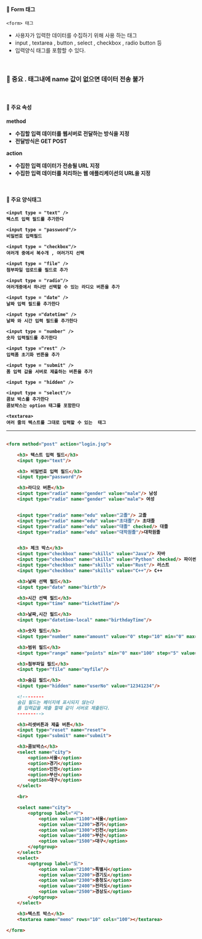 #### 🔸 Form 태그

    <form> 태그 

- 사용자가 입력한 데이터를 수집하기 위해 사용 하는 태그
- input , textarea , button , select , checkbox , radio button 등
- 입력양식 태그를 포함할 수 있다.

<br>

### 📌 중요 . 태그내에 name 값이 없으면 데이터 전송 불가

<br>

#### 🔹 주요 속성

<b>method

- 수집할 입력 데이터를 웹서버로 전달하는 방식을 지정
- 전달방식은 GET POST

<b>action

- 수집한 입력 데이터가 전송될 URL 지정
- 수집한 입력 데이터를 처리하는 웹 애플리케이션의 URL을 지정

<br>

#### 🔹 주요 양식태그

    <input type = "text" />
    텍스트 입력 필드를 추가한다

    <input type = "password"/>
    비밀번호 입력필드

    <input type = "checkbox"/>
    여러개 중에서 복수개 , 여러가지 선택

    <input type = "file" />
    첨부파일 업로드를 필드로 추가

    <input type = "radio"/>
    여러개중에서 하나만 선택할 수 있는 라디오 버튼을 추가

    <input type = "date" />
    날짜 입력 필드를 추가한다

    <input type ="datetime" />
    날짜 와 시간 입력 필드를 추가한다

    <input type = "number" />
    숫자 입력필드를 추가한다

    <input type ="rest" />  
    입력폼 초기화 번튼을 추가

    <input type = "submit" />
    폼 입력 값을 서버로 제출하는 버튼을 추가

    <input type = "hidden" />
    
    <input type = "select"/>
    콤보 박스를 추가한다
    콤보박스는 option 태그를 포함한다
    
    <textarea>
    여러 줄의 텍스트를 그대로 입력할 수 있는  태그

---------------

```html

<form method="post" action="login.jsp">

    <h3> 텍스트 입력 필드</h3>
    <input type="text"/>

    <h3> 비밀번호 입력 필드</h3>
    <input type="password"/>

    <h3>라디오 버튼</h3>
    <input type="radio" name="gender" value="male"/> 남성
    <input type="radio" name="gender" value="male"> 여성


    <input type="radio" name="edu" value="고졸"/> 고졸
    <input type="radio" name="edu" value="초대졸"/> 초대졸
    <input type="radio" name="edu" value="대졸" checked/> 대졸
    <input type="radio" name="edu" value="대학원졸"/>대학원졸


    <h3> 체크 박스</h3>
    <input type="checkbox" name="skills" value="Java"/> 자바
    <input type="checkbox" name="skills" value="Python" checked/> 파이썬
    <input type="checkbox" name="skills" value="Rust"/> 러스트
    <input type="checkbox" name="skills" value="C++"/> C++

    <h3>날짜 선택 필드</h3>
    <input type="date" name="birth"/>

    <h3>시간 선택 필드</h3>
    <input type="time" name="ticketTime"/>

    <h3>날짜,시간 필드</h3>
    <input type="datetime-local" name="birthdayTime"/>

    <h3>숫자 필드</h3>
    <input type="number" name="amount" value="0" step="10" min="0" max="100"/>

    <h3>범위 필드</h3>
    <input type="range" name="points" min="0" max="100" step="5" value="30"/>

    <h3>첨부파일 필드</h3>
    <input type="file" name="myfile"/>

    <h3>숨김 필드</h3>
    <input type="hidden" name="userNo" value="12341234"/>

    <!--------  
    숨김 필드는 페이지에 표시되지 않는다 
    폼 입력값을 제출 할때 같이 서버로 제출된다.
    --------->

    <h3>리셋버튼과 제출 버튼</h3>
    <input type="reset" name="reset">
    <input type="submit" name="submit">

    <h3>콤보박스</h3>
    <select name="city">
        <option>서울</option>
        <option>경기</option>
        <option>인천</option>
        <option>부산</option>
        <option>대구</option>
    </select>

    <br>

    <select name="city">
        <optgroup label="시">
            <option value="1100">서울</option>
            <option value="1200">경기</option>
            <option value="1300">인천</option>
            <option value="1400">부산</option>
            <option value="1500">대구</option>
        </optgroup>
    </select>
    <select>
        <optgroup label="도">
            <option value="2100">특별시</option>
            <option value="2200">경기도</option>
            <option value="2300">충청도</option>
            <option value="2400">전라도</option>
            <option value="2500">경상도</option>
        </optgroup>
    </select>

    <h3>텍스트 박스</h3>
    <textarea name="memo" rows="10" cols="100"></textarea>

</form>
```
